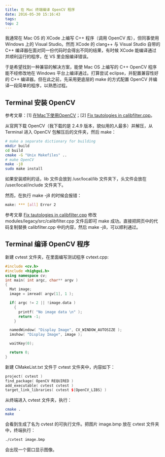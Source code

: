 ```yaml
---
title: 在 Mac 终端编译 OpenCV 程序
date: 2016-05-30 15:16:43
tags:
top: 2
---
```


我通常在 Mac OS 的 XCode 上编写 C++ 程序（调用 OpenCV 库），但同事使用 Windows 上的 Visual Studio。然而 XCode 的 clang++ 与 Visual Studio 自带的 C++ 编译器在面对同一份代码时会得出不同的结果，有时候 XCode 能编译通过并顺利运行的程序，在 VS 里会报编译错误。

于是希望找到一种兼容的解决方案，能使 Mac OS 上编写的 C++ OpenCV 程序能不经修改地在 Windows 平台上编译通过。打算尝试 eclipse，并配置兼容性好的 C++ 编译器。但在此之前，先采用更底层的 make 的方式配置 OpenCV 并编译一段简单的程序，以熟悉过程。

<!--more-->

## Terminal 安装 OpenCV

参考文章：[1] [在Mac下使用OpenCV](http://wuzhaoxi1992511.blog.163.com/blog/static/18375811820132213544889/)；[2] [Fix tautologies in calibfilter.cpp](https://github.com/Itseez/opencv/commit/35f96d6da76099d80180439c857a4abe5cb17966)。

从官网下载 OpenCV（我下载的是 2.4.9 版本，貌似用的人最多）并解压，从 Terminal 进入 OpenCV 包解压后的文件夹，然后 make：

```bash
# make a separate dictionary for building
mkdir build
cd build
cmake -G "Unix Makefiles" ..
# make OpenCV
make -j8
sudo make install
```

如果安装顺利的话，lib 文件会放到 /usr/local/lib 文件夹下，头文件会放在 /user/local/include 文件夹下。

然而，在执行 make -j8 的时候会报错：

```bash
make: *** [all] Error 2
```

参考文章 [Fix tautologies in calibfilter.cpp](https://github.com/Itseez/opencv/commit/35f96d6da76099d80180439c857a4abe5cb17966) 修改 modules/legacy/src/calibfilter.cpp 文件后即可 make 成功。直接把网页中的代码复制替换 calibfilter.cpp 中的内容，然后 make -j8，可以顺利通过。

## Terminal 编译 OpenCV 程序

新建 cvtest 文件夹，在里面编写测试程序 cvtext.cpp:

```cpp
#include <cv.h>
#include <highgui.h>
using namespace cv;
int main( int argc, char** argv )
{
  Mat image;
  image = imread( argv[1], 1 );

  if( argc != 2 || !image.data )
    {
      printf( "No image data \n" );
      return -1;
    }

  namedWindow( "Display Image", CV_WINDOW_AUTOSIZE );
  imshow( "Display Image", image );

  waitKey(0);

  return 0;
}
```

新建 CMakeList.txt 文件于 cvtest 文件夹中，内容如下：

```cpp
project( cvtest )
find_package( OpenCV REQUIRED )
add_executable( cvtest cvtest )
target_link_libraries( cvtest ${OpenCV_LIBS} )
```

从终端进入 cvtest 文件夹，执行：

```bash
cmake .
make
```

会看到生成了名为 cvtest 的可执行文件。把图片 image.bmp 放在 cvtest 文件夹中，终端执行：

```bash
./cvtest image.bmp
```

会出现一个窗口显示图像。
